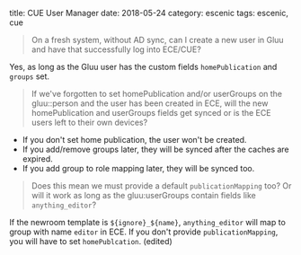 title: CUE User Manager
date: 2018-05-24
category: escenic
tags: escenic, cue

> On a fresh system, without AD sync, can I create a new user in Gluu
> and have that successfully log into ECE/CUE?

Yes, as long as the Gluu user has the custom fields `homePublication`
and `groups` set.

> If we've forgotten to set homePublication and/or userGroups on the
> gluu::person and the user has been created in ECE, will the new
> homePublication and userGroups fields get synced or is the ECE users
> left to their own devices?

- If you don't set home publication, the user won't be created.
- If you add/remove groups later, they will be synced after the caches
  are expired.
- If you add group to role mapping later, they will be synced
  too. 

> Does this mean we must provide a default `publicationMapping` too?
> Or will it work as long as the gluu:userGroups contain fields like
> `anything_editor`? 

If the newroom template is `${ignore}_${name}`, `anything_editor` will
map to group with name `editor` in ECE.  If you don't provide
`publicationMapping`, you will have to set `homePublcation`. (edited)
